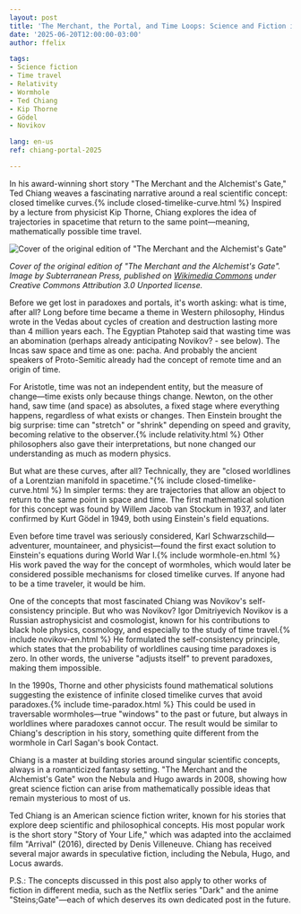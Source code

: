 ```yaml
---
layout: post
title: 'The Merchant, the Portal, and Time Loops: Science and Fiction in Ted Chiang'
date: '2025-06-20T12:00:00-03:00'
author: ffelix

tags:
- Science fiction
- Time travel
- Relativity
- Wormhole
- Ted Chiang
- Kip Thorne
- Gödel
- Novikov

lang: en-us
ref: chiang-portal-2025

---
```


In his award-winning short story "The Merchant and the Alchemist's Gate," Ted Chiang weaves a fascinating narrative around a real scientific concept: closed timelike curves.{% include closed-timelike-curve.html %} Inspired by a lecture from physicist Kip Thorne, Chiang explores the idea of trajectories in spacetime that return to the same point—meaning, mathematically possible time travel.
<!--more-->

![Cover of the original edition of "The Merchant and the Alchemist's Gate"](https://upload.wikimedia.org/wikipedia/en/e/e3/The_Merchant_and_the_Alchemist%27s_Gate.jpg)

*Cover of the original edition of "The Merchant and the Alchemist's Gate". Image by Subterranean Press, published on [Wikimedia Commons](https://en.wikipedia.org/wiki/File:The_Merchant_and_the_Alchemist%27s_Gate.jpg) under Creative Commons Attribution 3.0 Unported license.*

Before we get lost in paradoxes and portals, it's worth asking: what is time, after all? Long before time became a theme in Western philosophy, Hindus wrote in the Vedas about cycles of creation and destruction lasting more than 4 million years each. The Egyptian Ptahotep said that wasting time was an abomination (perhaps already anticipating Novikov? - see below). The Incas saw space and time as one: pacha. And probably the ancient speakers of Proto-Semitic already had the concept of remote time and an origin of time.

For Aristotle, time was not an independent entity, but the measure of change—time exists only because things change. Newton, on the other hand, saw time (and space) as absolutes, a fixed stage where everything happens, regardless of what exists or changes. Then Einstein brought the big surprise: time can "stretch" or "shrink" depending on speed and gravity, becoming relative to the observer.{% include relativity.html %} Other philosophers also gave their interpretations, but none changed our understanding as much as modern physics.

But what are these curves, after all? Technically, they are "closed worldlines of a Lorentzian manifold in spacetime."{% include closed-timelike-curve.html %} In simpler terms: they are trajectories that allow an object to return to the same point in space and time. The first mathematical solution for this concept was found by Willem Jacob van Stockum in 1937, and later confirmed by Kurt Gödel in 1949, both using Einstein's field equations.

Even before time travel was seriously considered, Karl Schwarzschild—adventurer, mountaineer, and physicist—found the first exact solution to Einstein's equations during World War I.{% include wormhole-en.html %} His work paved the way for the concept of wormholes, which would later be considered possible mechanisms for closed timelike curves. If anyone had to be a time traveler, it would be him.

One of the concepts that most fascinated Chiang was Novikov's self-consistency principle. But who was Novikov? Igor Dmitriyevich Novikov is a Russian astrophysicist and cosmologist, known for his contributions to black hole physics, cosmology, and especially to the study of time travel.{% include novikov-en.html %} He formulated the self-consistency principle, which states that the probability of worldlines causing time paradoxes is zero. In other words, the universe "adjusts itself" to prevent paradoxes, making them impossible.

In the 1990s, Thorne and other physicists found mathematical solutions suggesting the existence of infinite closed timelike curves that avoid paradoxes.{% include time-paradox.html %} This could be used in traversable wormholes—true "windows" to the past or future, but always in worldlines where paradoxes cannot occur. The result would be similar to Chiang's description in his story, something quite different from the wormhole in Carl Sagan's book Contact.

Chiang is a master at building stories around singular scientific concepts, always in a romanticized fantasy setting. "The Merchant and the Alchemist's Gate" won the Nebula and Hugo awards in 2008, showing how great science fiction can arise from mathematically possible ideas that remain mysterious to most of us.

Ted Chiang is an American science fiction writer, known for his stories that explore deep scientific and philosophical concepts. His most popular work is the short story "Story of Your Life," which was adapted into the acclaimed film "Arrival" (2016), directed by Denis Villeneuve. Chiang has received several major awards in speculative fiction, including the Nebula, Hugo, and Locus awards.

P.S.: The concepts discussed in this post also apply to other works of fiction in different media, such as the Netflix series "Dark" and the anime "Steins;Gate"—each of which deserves its own dedicated post in the future.
